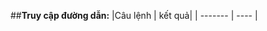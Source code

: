 ##**Truy cập đường dẫn:**
|Câu lệnh | kết quả| 
| ------- | ----   |
<!--stackedit_data:
eyJoaXN0b3J5IjpbMzM5MjY1MTk5LC0xNDAwNDcxNTddfQ==
-->